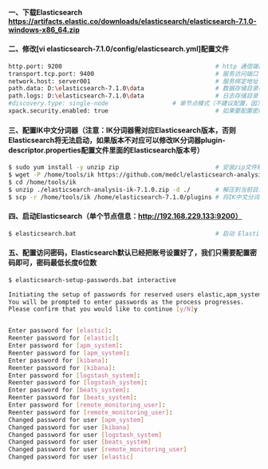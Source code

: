 #### 一、下载Elasticsearch https://artifacts.elastic.co/downloads/elasticsearch/elasticsearch-7.1.0-windows-x86_64.zip
#### 二、修改[vi elasticsearch-7.1.0/config/elasticsearch.yml]配置文件
```bash
http.port: 9200                                           # http 通信端口
transport.tcp.port: 9400                                  # 服务访问端口（注意：Spring Data连接的就是这个端口）
network.host: server001                                   # 服务绑定地址
path.data: D:\elasticsearch-7.1.0\data                    # 数据存储目录(注意：手动创建目录)
path.logs: D:\elasticsearch-7.1.0\data                    # 日志存储目录 (注意：手动创建目录)
#discovery.type: single-node                  # 单节点模式（不建议配置，因为以后可能要做集群）
xpack.security.enabled: true                              # 如果要配置密码的话，就开启安全验证(配置项里面没有，需手动添加)
```
#### 三、配置IK中文分词器（注意：IK分词器需对应Elasticsearch版本，否则Elasticsearch将无法启动，如果版本不对应可以修改IK分词器plugin-descriptor.properties配置文件里面的Elasticsearch版本号）
```bash
$ sudo yum install -y unzip zip                           # 安装zip文件解压工具                         
$ wget -P /home/tools/ik https://github.com/medcl/elasticsearch-analysis-ik/releases/download/v7.1.0/elasticsearch-analysis-ik-7.1.0.zip
$ cd /home/tools/ik
$ unzip ./elasticsearch-analysis-ik-7.1.0.zip -d ./       # 解压到当前目录
$ scp -r /home/tools/ik /home/elasticsearch-7.1.0/plugins # 将IK中文分词器插件拷贝到Elasticsearch插件目录
```

#### 四、启动Elasticsearch（单个节点信息：http://192.168.229.133:9200）
```bash
$ elasticsearch.bat                                       # 启动 Elasticsearch
```

#### 五、配置访问密码，Elasticsearch默认已经把账号设置好了，我们只需要配置密码即可，密码最低长度6位数
```bash
$ elasticsearch-setup-passwords.bat interactive

Initiating the setup of passwords for reserved users elastic,apm_system,kibana,logstash_system,beats_system,remote_monitoring_user.
You will be prompted to enter passwords as the process progresses.
Please confirm that you would like to continue [y/N]y


Enter password for [elastic]: 
Reenter password for [elastic]: 
Enter password for [apm_system]: 
Reenter password for [apm_system]: 
Enter password for [kibana]: 
Reenter password for [kibana]: 
Enter password for [logstash_system]: 
Reenter password for [logstash_system]: 
Enter password for [beats_system]: 
Reenter password for [beats_system]: 
Enter password for [remote_monitoring_user]: 
Reenter password for [remote_monitoring_user]: 
Changed password for user [apm_system]
Changed password for user [kibana]
Changed password for user [logstash_system]
Changed password for user [beats_system]
Changed password for user [remote_monitoring_user]
Changed password for user [elastic]
```
